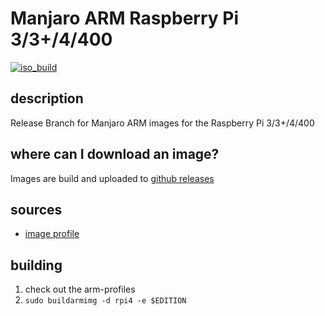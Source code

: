 # Manjaro ARM Raspberry Pi 3/3+/4/400
[![iso_build](https://github.com/manjaro-arm/rpi4-images/workflows/image_build/badge.svg)](https://github.com/manjaro-arm/rpi4-images/actions)

## description

Release Branch for Manjaro ARM images for the Raspberry Pi 3/3+/4/400

## where can I download an image?

Images are build and uploaded to [github releases](https://github.com/manjaro-arm/rpi4-images/releases)

## sources

- [image profile](https://github.com/manjaro-pinephone/arm-profiles)

## building

1. check out the arm-profiles
2. `sudo buildarmimg -d rpi4 -e $EDITION`
